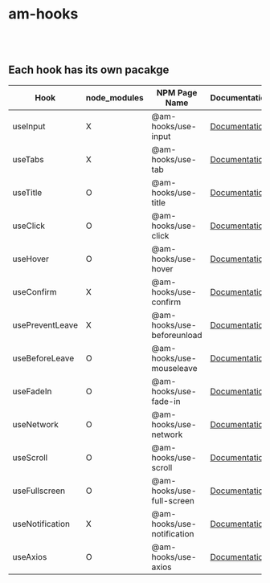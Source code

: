 # am-hooks
<br/><br/>

## Each hook has its own pacakge

| Hook            | node_modules  | NPM Page Name                             | Documentation                             | NPM Page                                                          |
| --------------- | ------------- | ----------------------------------------- | ----------------------------------------- | ----------------------------------------------------------------- | 
| useInput         |    X         | @am-hooks/use-input                        | [Documentation](https://github.com/dorothy7964/am-hooks/tree/master/useInput)         | [NPM Page](https://www.npmjs.com/package/@am-hooks/use-input)                                                |
| useTabs          |    X         | @am-hooks/use-tab                          | [Documentation](https://github.com/dorothy7964/am-hooks/tree/master/useTabs)         | [NPM Page](https://www.npmjs.com/package/@am-hooks/use-tab)                                                |
| useTitle         |    O         | @am-hooks/use-title                        | [Documentation](https://github.com/dorothy7964/am-hooks/tree/master/useTitle)         | [NPM Page](https://www.npmjs.com/package/@am-hooks/use-title)                                                |
| useClick         |    O         | @am-hooks/use-click                        | [Documentation](https://github.com/dorothy7964/am-hooks/tree/master/useClick)         | [NPM Page](https://www.npmjs.com/package/@am-hooks/use-click)                                                |
| useHover         |    O         | @am-hooks/use-hover                        | [Documentation](https://github.com/dorothy7964/am-hooks/tree/master/useHover)         | [NPM Page](https://www.npmjs.com/package/@am-hooks/use-hover)                                                |
| useConfirm       |    X         | @am-hooks/use-confirm                      | [Documentation](https://github.com/dorothy7964/am-hooks/tree/master/useConfirm)         | [NPM Page](https://www.npmjs.com/package/@am-hooks/use-confirm)                                                |
| usePreventLeave  |    X         | @am-hooks/use-beforeunload                 | [Documentation](https://github.com/dorothy7964/am-hooks/tree/master/usePreventLeave)         | [NPM Page](https://www.npmjs.com/package/@am-hooks/use-beforeunload)                                                |
| useBeforeLeave   |    O         | @am-hooks/use-mouseleave                   | [Documentation](https://github.com/dorothy7964/am-hooks/tree/master/useBeforeLeave)         | [NPM Page](https://www.npmjs.com/package/@am-hooks/use-mouseleave)                                                |
| useFadeIn        |    O         | @am-hooks/use-fade-in                      | [Documentation](https://github.com/dorothy7964/am-hooks/tree/master/useFadeIn)         | [NPM Page](https://www.npmjs.com/package/@am-hooks/use-fade-in)                                                |
| useNetwork       |    O         | @am-hooks/use-network                      | [Documentation](https://github.com/dorothy7964/am-hooks/tree/master/useNetwork)         | [NPM Page](https://www.npmjs.com/package/@am-hooks/use-network)                                                |
| useScroll        |    O         | @am-hooks/use-scroll                       | [Documentation](https://github.com/dorothy7964/am-hooks/tree/master/useScroll)         | [NPM Page](https://www.npmjs.com/package/@am-hooks/use-scroll)                                                |
| useFullscreen    |    O         | @am-hooks/use-full-screen                  | [Documentation](https://github.com/dorothy7964/am-hooks/tree/master/useFullscreen)         | [NPM Page](https://www.npmjs.com/package/@am-hooks/use-full-screen)                                                |
| useNotification  |    X         | @am-hooks/use-notification                 | [Documentation](https://github.com/dorothy7964/am-hooks/tree/master/useNotification)         | [NPM Page](https://www.npmjs.com/package/@am-hooks/use-notification)                                                |
| useAxios         |    O         | @am-hooks/use-axios                        | [Documentation](https://github.com/dorothy7964/am-hooks/tree/master/useAxios)         | [NPM Page](https://www.npmjs.com/package/@am-hooks/use-axios)                                                |

<br/><br/>